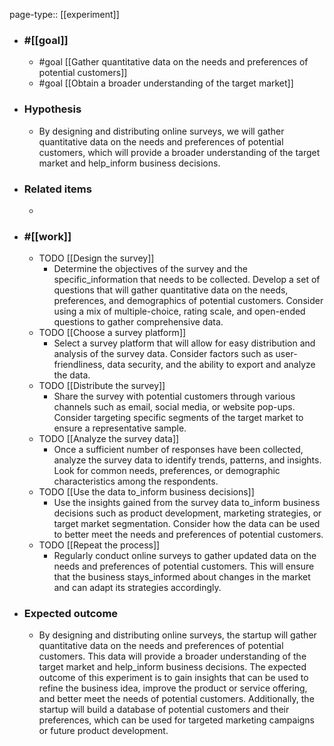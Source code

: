 page-type:: [[experiment]]



  - ### #[[goal]]
    - #goal [[Gather quantitative data on the needs and preferences of potential customers]]
    - #goal [[Obtain a broader understanding of the target market]]
  - ### Hypothesis
    - By designing and distributing online surveys, we will gather quantitative data on the needs and preferences of potential customers, which will provide a broader understanding of the target market and help_inform business decisions.
  - ### Related items
    - 
  - ### #[[work]]
    - TODO [[Design the survey]]
      - Determine the objectives of the survey and the specific_information that needs to be collected. Develop a set of questions that will gather quantitative data on the needs, preferences, and demographics of potential customers. Consider using a mix of multiple-choice, rating scale, and open-ended questions to gather comprehensive data.
    - TODO [[Choose a survey platform]]
      - Select a survey platform that will allow for easy distribution and analysis of the survey data. Consider factors such as user-friendliness, data security, and the ability to export and analyze the data.
    - TODO [[Distribute the survey]]
      - Share the survey with potential customers through various channels such as email, social media, or website pop-ups. Consider targeting specific segments of the target market to ensure a representative sample.
    - TODO [[Analyze the survey data]]
      - Once a sufficient number of responses have been collected, analyze the survey data to identify trends, patterns, and insights. Look for common needs, preferences, or demographic characteristics among the respondents.
    - TODO [[Use the data to_inform business decisions]]
      - Use the insights gained from the survey data to_inform business decisions such as product development, marketing strategies, or target market segmentation. Consider how the data can be used to better meet the needs and preferences of potential customers.
    - TODO [[Repeat the process]]
      - Regularly conduct online surveys to gather updated data on the needs and preferences of potential customers. This will ensure that the business stays_informed about changes in the market and can adapt its strategies accordingly.
  - ### Expected outcome
    - By designing and distributing online surveys, the startup will gather quantitative data on the needs and preferences of potential customers. This data will provide a broader understanding of the target market and help_inform business decisions. The expected outcome of this experiment is to gain insights that can be used to refine the business idea, improve the product or service offering, and better meet the needs of potential customers. Additionally, the startup will build a database of potential customers and their preferences, which can be used for targeted marketing campaigns or future product development.

